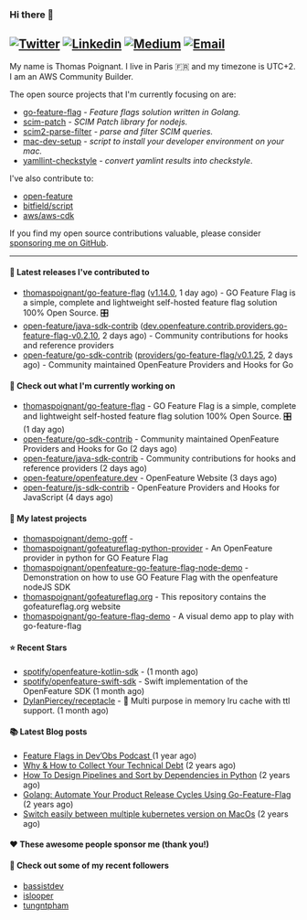 ### Hi there 👋
[![Twitter](https://img.shields.io/twitter/follow/thomaspoignant?label=Twitter&style=social)](https://twitter.com/thomaspoignant)
[![Linkedin](https://img.shields.io/badge/LinkedIn--_.svg?style=social&logo=linkedin)](https://www.linkedin.com/in/poignantthomas/)
[![Medium](https://img.shields.io/badge/medium--_.svg?style=social&logo=medium)](https://thomaspoignant.medium.com/)
[![Email](https://img.shields.io/badge/email--_.svg?logo=Gmail&style=social)](mailto:thomas.poignant@gmail.com)
-----------

My name is Thomas Poignant. I live in Paris 🇫🇷 and my timezone is UTC+2.  
I am an AWS Community Builder.

The open source projects that I'm currently focusing on are:
- [go-feature-flag](https://github.com/thomaspoignant/go-feature-flag) _- Feature flags solution written in Golang._
- [scim-patch](https://github.com/thomaspoignant/scim-patch) _- SCIM Patch library for nodejs._
- [scim2-parse-filter](https://github.com/thomaspoignant/scim2-parse-filter) _- parse and filter SCIM queries._
- [mac-dev-setup](https://github.com/thomaspoignant/mac-dev-setup) _- script to install your developer environment on your mac._
- [yamllint-checkstyle](https://github.com/thomaspoignant/yamllint-checkstyle) _- convert yamlint results into checkstyle_.

I've also contribute to:
- [open-feature](https://github.com/open-feature)
- [bitfield/script](https://github.com/bitfield/script)
- [aws/aws-cdk](https://github.com/aws/aws-cdk)

If you find my open source contributions valuable, please consider [sponsoring me on GitHub](https://github.com/sponsors/thomaspoignant/).

-----------
#### 🚀 Latest releases I've contributed to

- [thomaspoignant/go-feature-flag](https://github.com/thomaspoignant/go-feature-flag) ([v1.14.0](https://github.com/thomaspoignant/go-feature-flag/releases/tag/v1.14.0), 1 day ago) - GO Feature Flag is a simple, complete and lightweight self-hosted feature flag solution 100% Open Source. 🎛️
- [open-feature/java-sdk-contrib](https://github.com/open-feature/java-sdk-contrib) ([dev.openfeature.contrib.providers.go-feature-flag-v0.2.10](https://github.com/open-feature/java-sdk-contrib/releases/tag/dev.openfeature.contrib.providers.go-feature-flag-v0.2.10), 2 days ago) - Community contributions for hooks and reference providers
- [open-feature/go-sdk-contrib](https://github.com/open-feature/go-sdk-contrib) ([providers/go-feature-flag/v0.1.25](https://github.com/open-feature/go-sdk-contrib/releases/tag/providers/go-feature-flag/v0.1.25), 2 days ago) - Community maintained OpenFeature Providers and Hooks for Go

#### 👷 Check out what I'm currently working on

- [thomaspoignant/go-feature-flag](https://github.com/thomaspoignant/go-feature-flag) - GO Feature Flag is a simple, complete and lightweight self-hosted feature flag solution 100% Open Source. 🎛️ (1 day ago)
- [open-feature/go-sdk-contrib](https://github.com/open-feature/go-sdk-contrib) - Community maintained OpenFeature Providers and Hooks for Go (2 days ago)
- [open-feature/java-sdk-contrib](https://github.com/open-feature/java-sdk-contrib) - Community contributions for hooks and reference providers (2 days ago)
- [open-feature/openfeature.dev](https://github.com/open-feature/openfeature.dev) - OpenFeature Website (3 days ago)
- [open-feature/js-sdk-contrib](https://github.com/open-feature/js-sdk-contrib) - OpenFeature Providers and Hooks for JavaScript (4 days ago)

#### 🌱 My latest projects

- [thomaspoignant/demo-goff](https://github.com/thomaspoignant/demo-goff) - 
- [thomaspoignant/gofeatureflag-python-provider](https://github.com/thomaspoignant/gofeatureflag-python-provider) - An OpenFeature provider in python for GO Feature Flag
- [thomaspoignant/openfeature-go-feature-flag-node-demo](https://github.com/thomaspoignant/openfeature-go-feature-flag-node-demo) - Demonstration on how to use GO Feature Flag with the openfeature nodeJS SDK
- [thomaspoignant/gofeatureflag.org](https://github.com/thomaspoignant/gofeatureflag.org) - This repository contains the gofeatureflag.org website
- [thomaspoignant/go-feature-flag-demo](https://github.com/thomaspoignant/go-feature-flag-demo) - A visual demo app to play with go-feature-flag

#### ⭐ Recent Stars

- [spotify/openfeature-kotlin-sdk](https://github.com/spotify/openfeature-kotlin-sdk) -  (1 month ago)
- [spotify/openfeature-swift-sdk](https://github.com/spotify/openfeature-swift-sdk) -  Swift implementation of the OpenFeature SDK (1 month ago)
- [DylanPiercey/receptacle](https://github.com/DylanPiercey/receptacle) - 🏪 Multi purpose in memory lru cache with ttl support. (1 month ago)

#### 📚 Latest Blog posts

- [ Feature Flags in Dev’Obs Podcast ](https://thomaspoignant.medium.com/feature-flags-in-devobs-podcast-ec11079f8a4b?source=rss-9a58464dd8e9------2) (1 year ago)
- [Why &amp; How to Collect Your Technical Debt](https://medium.com/geekculture/why-how-to-collect-your-technical-debt-bd917960eee?source=rss-9a58464dd8e9------2) (2 years ago)
- [How To Design Pipelines and Sort by Dependencies in Python](https://betterprogramming.pub/how-to-design-pipelines-and-sort-by-dependencies-in-python-ed876495a826?source=rss-9a58464dd8e9------2) (2 years ago)
- [Golang: Automate Your Product Release Cycles Using Go-Feature-Flag](https://betterprogramming.pub/automate-your-product-release-cycles-using-go-feature-flag-6ab73f869f?source=rss-9a58464dd8e9------2) (2 years ago)
- [Switch easily between multiple kubernetes version on MacOs](https://faun.pub/switch-easily-between-multiple-kubernetes-version-on-macos-9d61b9bc8287?source=rss-9a58464dd8e9------2) (2 years ago)

#### ❤️ These awesome people sponsor me (thank you!)


#### 👯 Check out some of my recent followers

- [bassistdev](https://github.com/bassistdev)
- [islooper](https://github.com/islooper)
- [tungntpham](https://github.com/tungntpham)
